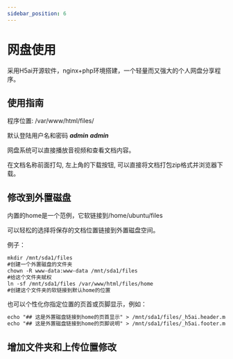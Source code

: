 ```yaml
---
sidebar_position: 6
---
```


# 网盘使用
采用H5ai开源软件，nginx+php环境搭建，一个轻量而又强大的个人网盘分享程序。

## 使用指南
程序位置: /var/www/html/files/

默认登陆用户名和密码 ***admin*** ***admin***

网盘系统可以直接播放音视频和查看文档内容。

在文档名称前面打勾, 左上角的下载按钮, 可以直接将文档打包zip格式并浏览器下载。

## 修改到外置磁盘
内置的home是一个范例，它软链接到/home/ubuntu/files

可以轻松的选择将保存的文档位置链接到外置磁盘空间。

例子：
```html
mkdir /mnt/sda1/files
#创建一个外置磁盘的文件夹
chown -R www-data:www-data /mnt/sda1/files
#给这个文件夹赋权
ln -sf /mnt/sda1/files /var/www/html/files/home
#创建这个文件夹的软链接到默认home的位置
```

也可以个性化你指定位置的页首或页脚显示，例如：
```html
echo "## 这是外置磁盘链接到home的页首显示" > /mnt/sda1/files/_h5ai.header.md
echo "## 这是外置磁盘链接到home的页脚说明" > /mnt/sda1/files/_h5ai.footer.md
```

## 增加文件夹和上传位置修改


